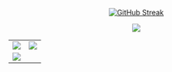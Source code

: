 
<p class="rich-diff-level-zero" align="center">
  <a href="https://github-readme-streak-stats.herokuapp.com/?user=Xerxes-cn" rel="nofollow" class="rech-diff-level-one">
    <img src="https://github-readme-streak-stats.herokuapp.com/?user=Xerxes-cn" alt="GitHub Streak" data-canonical-src="https://github-readme-streak-stats.herokuapp.com/?user=Xerxes-cn&theme=dark" style="max-width:100%;">
   </a>
 </p>

<p align="center">
  <a href="https://github-readme-stats.vercel.app/api?username=Xerxes-cn&count_private=true&show_icons=true&include_all_commits=false">
    <img src="http://github-readme-stats.vercel.app/api?username=Xerxes-cn&count_private=true&show_icons=true&include_all_commits=false" />
  </a>
</p>

<table>
  <tr>
    <td>
        <img src="https://github-readme-stats.vercel.app/api?username=Xerxes-cn&count_private=true&show_icons=true&theme=transparent&hide_border=true" />
    </td>
    <td>
        <img src="https://github-readme-stats.vercel.app/api/top-langs/?username=Xerxes-cn&layout=compact&theme=transparent&hide_border=true&size_weight=0.5&count_weight=0.5&exclude_repo=xformers-prebuild-wheels,Isotr0py.github.io" />
    </td>
  </tr>
  <td colspan=2>
        <img src="https://github-profile-trophy.vercel.app/?username=Xerxes-cn&title=-Followers&theme=algolia&no-bg=true&no-frame=true" />
  </td>
</table>
